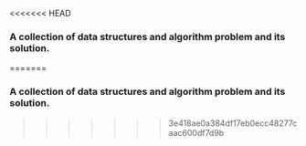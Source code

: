 <<<<<<< HEAD
### A collection of data structures and algorithm problem and its solution.
=======
### A collection of data structures and algorithm problem and its solution.
>>>>>>> 3e418ae0a384df17eb0ecc48277caac600df7d9b
